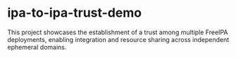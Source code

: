 # ipa-to-ipa-trust-demo
This project showcases the establishment of a trust among multiple FreeIPA deployments, enabling integration and resource sharing across independent ephemeral domains.
